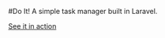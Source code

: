 #Do It!
A simple task manager built in Laravel.

[See it in action](http://hidden-gorge-09069.herokuapp.com/)
